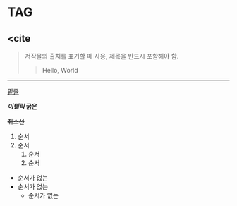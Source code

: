 # TAG

## &lt;cite

> 저작물의 출처를 표기할 때 사용, 제목을 반드시 포함해야 함.
>> Hello, World

---

<!-- 주석 -->
<u>밑줄</u>

__*이텔릭* 굵은__

~~취소선~~

1. 순서
2. 순서
   1. 순서
   2. 순서

* 순서가 없는
* 순서가 없는
    * 순서가 없는
